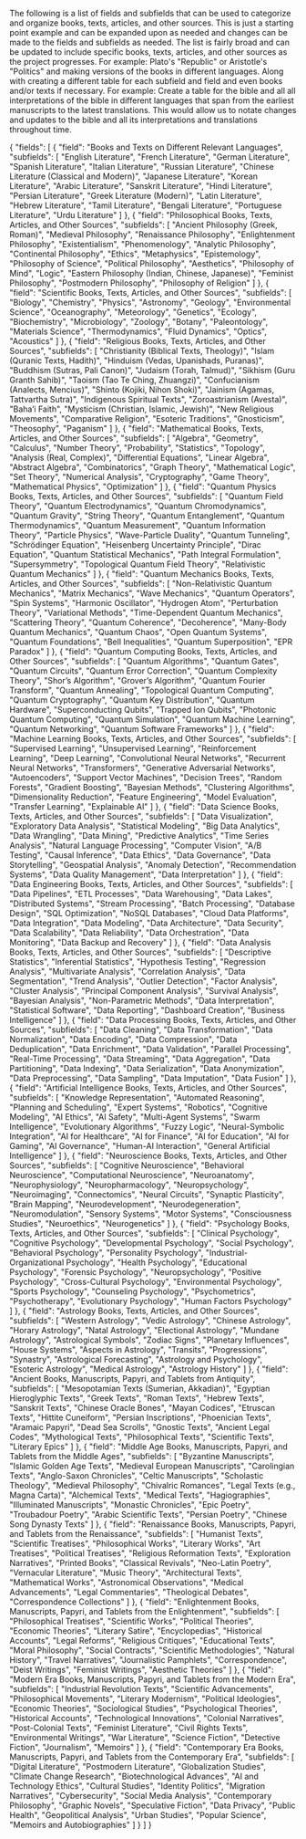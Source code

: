 The following is a list of fields and subfields that can be used to categorize and organize books, texts, articles, and other sources. This is just a starting point example and can be expanded upon as needed and changes can be made to the fields and subfields as needed.
The list is fairly broad and can be updated to include specific books, texts, articles, and other sources as the project progresses. For example: Plato's "Republic" or Aristotle's "Politics" and making versions of the books in different languages. Along with creating a different table for each subfield and field and even books and/or texts if necessary. For example: Create a table for the bible and all all interpretations of the bible in different languages that span from the earliest manuscripts to the latest translations. This would allow us to notate changes and updates to the bible and all its interpretations and translations throughout time.


{
  "fields": [
    {
      "field": "Books and Texts on Different Relevant Languages",
      "subfields": [
        "English Literature",
        "French Literature",
        "German Literature",
        "Spanish Literature",
        "Italian Literature",
        "Russian Literature",
        "Chinese Literature (Classical and Modern)",
        "Japanese Literature",
        "Korean Literature",
        "Arabic Literature",
        "Sanskrit Literature",
        "Hindi Literature",
        "Persian Literature",
        "Greek Literature (Modern)",
        "Latin Literature",
        "Hebrew Literature",
        "Tamil Literature",
        "Bengali Literature",
        "Portuguese Literature",
        "Urdu Literature"
      ]
    },
    {
      "field": "Philosophical Books, Texts, Articles, and Other Sources",
      "subfields": [
        "Ancient Philosophy (Greek, Roman)",
        "Medieval Philosophy",
        "Renaissance Philosophy",
        "Enlightenment Philosophy",
        "Existentialism",
        "Phenomenology",
        "Analytic Philosophy",
        "Continental Philosophy",
        "Ethics",
        "Metaphysics",
        "Epistemology",
        "Philosophy of Science",
        "Political Philosophy",
        "Aesthetics",
        "Philosophy of Mind",
        "Logic",
        "Eastern Philosophy (Indian, Chinese, Japanese)",
        "Feminist Philosophy",
        "Postmodern Philosophy",
        "Philosophy of Religion"
      ]
    },
    {
      "field": "Scientific Books, Texts, Articles, and Other Sources",
      "subfields": [
        "Biology",
        "Chemistry",
        "Physics",
        "Astronomy",
        "Geology",
        "Environmental Science",
        "Oceanography",
        "Meteorology",
        "Genetics",
        "Ecology",
        "Biochemistry",
        "Microbiology",
        "Zoology",
        "Botany",
        "Paleontology",
        "Materials Science",
        "Thermodynamics",
        "Fluid Dynamics",
        "Optics",
        "Acoustics"
      ]
    },
    {
      "field": "Religious Books, Texts, Articles, and Other Sources",
      "subfields": [
        "Christianity (Biblical Texts, Theology)",
        "Islam (Quranic Texts, Hadith)",
        "Hinduism (Vedas, Upanishads, Puranas)",
        "Buddhism (Sutras, Pali Canon)",
        "Judaism (Torah, Talmud)",
        "Sikhism (Guru Granth Sahib)",
        "Taoism (Tao Te Ching, Zhuangzi)",
        "Confucianism (Analects, Mencius)",
        "Shinto (Kojiki, Nihon Shoki)",
        "Jainism (Agamas, Tattvartha Sutra)",
        "Indigenous Spiritual Texts",
        "Zoroastrianism (Avesta)",
        "Baha’i Faith",
        "Mysticism (Christian, Islamic, Jewish)",
        "New Religious Movements",
        "Comparative Religion",
        "Esoteric Traditions",
        "Gnosticism",
        "Theosophy",
        "Paganism"
      ]
    },
    {
      "field": "Mathematical Books, Texts, Articles, and Other Sources",
      "subfields": [
        "Algebra",
        "Geometry",
        "Calculus",
        "Number Theory",
        "Probability",
        "Statistics",
        "Topology",
        "Analysis (Real, Complex)",
        "Differential Equations",
        "Linear Algebra",
        "Abstract Algebra",
        "Combinatorics",
        "Graph Theory",
        "Mathematical Logic",
        "Set Theory",
        "Numerical Analysis",
        "Cryptography",
        "Game Theory",
        "Mathematical Physics",
        "Optimization"
      ]
    },
    {
      "field": "Quantum Physics Books, Texts, Articles, and Other Sources",
      "subfields": [
        "Quantum Field Theory",
        "Quantum Electrodynamics",
        "Quantum Chromodynamics",
        "Quantum Gravity",
        "String Theory",
        "Quantum Entanglement",
        "Quantum Thermodynamics",
        "Quantum Measurement",
        "Quantum Information Theory",
        "Particle Physics",
        "Wave-Particle Duality",
        "Quantum Tunneling",
        "Schrödinger Equation",
        "Heisenberg Uncertainty Principle",
        "Dirac Equation",
        "Quantum Statistical Mechanics",
        "Path Integral Formulation",
        "Supersymmetry",
        "Topological Quantum Field Theory",
        "Relativistic Quantum Mechanics"
      ]
    },
    {
      "field": "Quantum Mechanics Books, Texts, Articles, and Other Sources",
      "subfields": [
        "Non-Relativistic Quantum Mechanics",
        "Matrix Mechanics",
        "Wave Mechanics",
        "Quantum Operators",
        "Spin Systems",
        "Harmonic Oscillator",
        "Hydrogen Atom",
        "Perturbation Theory",
        "Variational Methods",
        "Time-Dependent Quantum Mechanics",
        "Scattering Theory",
        "Quantum Coherence",
        "Decoherence",
        "Many-Body Quantum Mechanics",
        "Quantum Chaos",
        "Open Quantum Systems",
        "Quantum Foundations",
        "Bell Inequalities",
        "Quantum Superposition",
        "EPR Paradox"
      ]
    },
    {
      "field": "Quantum Computing Books, Texts, Articles, and Other Sources",
      "subfields": [
        "Quantum Algorithms",
        "Quantum Gates",
        "Quantum Circuits",
        "Quantum Error Correction",
        "Quantum Complexity Theory",
        "Shor’s Algorithm",
        "Grover’s Algorithm",
        "Quantum Fourier Transform",
        "Quantum Annealing",
        "Topological Quantum Computing",
        "Quantum Cryptography",
        "Quantum Key Distribution",
        "Quantum Hardware",
        "Superconducting Qubits",
        "Trapped Ion Qubits",
        "Photonic Quantum Computing",
        "Quantum Simulation",
        "Quantum Machine Learning",
        "Quantum Networking",
        "Quantum Software Frameworks"
      ]
    },
    {
      "field": "Machine Learning Books, Texts, Articles, and Other Sources",
      "subfields": [
        "Supervised Learning",
        "Unsupervised Learning",
        "Reinforcement Learning",
        "Deep Learning",
        "Convolutional Neural Networks",
        "Recurrent Neural Networks",
        "Transformers",
        "Generative Adversarial Networks",
        "Autoencoders",
        "Support Vector Machines",
        "Decision Trees",
        "Random Forests",
        "Gradient Boosting",
        "Bayesian Methods",
        "Clustering Algorithms",
        "Dimensionality Reduction",
        "Feature Engineering",
        "Model Evaluation",
        "Transfer Learning",
        "Explainable AI"
      ]
    },
    {
      "field": "Data Science Books, Texts, Articles, and Other Sources",
      "subfields": [
        "Data Visualization",
        "Exploratory Data Analysis",
        "Statistical Modeling",
        "Big Data Analytics",
        "Data Wrangling",
        "Data Mining",
        "Predictive Analytics",
        "Time Series Analysis",
        "Natural Language Processing",
        "Computer Vision",
        "A/B Testing",
        "Causal Inference",
        "Data Ethics",
        "Data Governance",
        "Data Storytelling",
        "Geospatial Analysis",
        "Anomaly Detection",
        "Recommendation Systems",
        "Data Quality Management",
        "Data Interpretation"
      ]
    },
    {
      "field": "Data Engineering Books, Texts, Articles, and Other Sources",
      "subfields": [
        "Data Pipelines",
        "ETL Processes",
        "Data Warehousing",
        "Data Lakes",
        "Distributed Systems",
        "Stream Processing",
        "Batch Processing",
        "Database Design",
        "SQL Optimization",
        "NoSQL Databases",
        "Cloud Data Platforms",
        "Data Integration",
        "Data Modeling",
        "Data Architecture",
        "Data Security",
        "Data Scalability",
        "Data Reliability",
        "Data Orchestration",
        "Data Monitoring",
        "Data Backup and Recovery"
      ]
    },
    {
      "field": "Data Analysis Books, Texts, Articles, and Other Sources",
      "subfields": [
        "Descriptive Statistics",
        "Inferential Statistics",
        "Hypothesis Testing",
        "Regression Analysis",
        "Multivariate Analysis",
        "Correlation Analysis",
        "Data Segmentation",
        "Trend Analysis",
        "Outlier Detection",
        "Factor Analysis",
        "Cluster Analysis",
        "Principal Component Analysis",
        "Survival Analysis",
        "Bayesian Analysis",
        "Non-Parametric Methods",
        "Data Interpretation",
        "Statistical Software",
        "Data Reporting",
        "Dashboard Creation",
        "Business Intelligence"
      ]
    },
    {
      "field": "Data Processing Books, Texts, Articles, and Other Sources",
      "subfields": [
        "Data Cleaning",
        "Data Transformation",
        "Data Normalization",
        "Data Encoding",
        "Data Compression",
        "Data Deduplication",
        "Data Enrichment",
        "Data Validation",
        "Parallel Processing",
        "Real-Time Processing",
        "Data Streaming",
        "Data Aggregation",
        "Data Partitioning",
        "Data Indexing",
        "Data Serialization",
        "Data Anonymization",
        "Data Preprocessing",
        "Data Sampling",
        "Data Imputation",
        "Data Fusion"
      ]
    },
    {
      "field": "Artificial Intelligence Books, Texts, Articles, and Other Sources",
      "subfields": [
        "Knowledge Representation",
        "Automated Reasoning",
        "Planning and Scheduling",
        "Expert Systems",
        "Robotics",
        "Cognitive Modeling",
        "AI Ethics",
        "AI Safety",
        "Multi-Agent Systems",
        "Swarm Intelligence",
        "Evolutionary Algorithms",
        "Fuzzy Logic",
        "Neural-Symbolic Integration",
        "AI for Healthcare",
        "AI for Finance",
        "AI for Education",
        "AI for Gaming",
        "AI Governance",
        "Human-AI Interaction",
        "General Artificial Intelligence"
      ]
    },
    {
      "field": "Neuroscience Books, Texts, Articles, and Other Sources",
      "subfields": [
        "Cognitive Neuroscience",
        "Behavioral Neuroscience",
        "Computational Neuroscience",
        "Neuroanatomy",
        "Neurophysiology",
        "Neuropharmacology",
        "Neuropsychology",
        "Neuroimaging",
        "Connectomics",
        "Neural Circuits",
        "Synaptic Plasticity",
        "Brain Mapping",
        "Neurodevelopment",
        "Neurodegeneration",
        "Neuromodulation",
        "Sensory Systems",
        "Motor Systems",
        "Consciousness Studies",
        "Neuroethics",
        "Neurogenetics"
      ]
    },
    {
      "field": "Psychology Books, Texts, Articles, and Other Sources",
      "subfields": [
        "Clinical Psychology",
        "Cognitive Psychology",
        "Developmental Psychology",
        "Social Psychology",
        "Behavioral Psychology",
        "Personality Psychology",
        "Industrial-Organizational Psychology",
        "Health Psychology",
        "Educational Psychology",
        "Forensic Psychology",
        "Neuropsychology",
        "Positive Psychology",
        "Cross-Cultural Psychology",
        "Environmental Psychology",
        "Sports Psychology",
        "Counseling Psychology",
        "Psychometrics",
        "Psychotherapy",
        "Evolutionary Psychology",
        "Human Factors Psychology"
      ]
    },
    {
      "field": "Astrology Books, Texts, Articles, and Other Sources",
      "subfields": [
        "Western Astrology",
        "Vedic Astrology",
        "Chinese Astrology",
        "Horary Astrology",
        "Natal Astrology",
        "Electional Astrology",
        "Mundane Astrology",
        "Astrological Symbols",
        "Zodiac Signs",
        "Planetary Influences",
        "House Systems",
        "Aspects in Astrology",
        "Transits",
        "Progressions",
        "Synastry",
        "Astrological Forecasting",
        "Astrology and Psychology",
        "Esoteric Astrology",
        "Medical Astrology",
        "Astrology History"
      ]
    },
    {
      "field": "Ancient Books, Manuscripts, Papyri, and Tablets from Antiquity",
      "subfields": [
        "Mesopotamian Texts (Sumerian, Akkadian)",
        "Egyptian Hieroglyphic Texts",
        "Greek Texts",
        "Roman Texts",
        "Hebrew Texts",
        "Sanskrit Texts",
        "Chinese Oracle Bones",
        "Mayan Codices",
        "Etruscan Texts",
        "Hittite Cuneiform",
        "Persian Inscriptions",
        "Phoenician Texts",
        "Aramaic Papyri",
        "Dead Sea Scrolls",
        "Gnostic Texts",
        "Ancient Legal Codes",
        "Mythological Texts",
        "Philosophical Texts",
        "Scientific Texts",
        "Literary Epics"
      ]
    },
    {
      "field": "Middle Age Books, Manuscripts, Papyri, and Tablets from the Middle Ages",
      "subfields": [
        "Byzantine Manuscripts",
        "Islamic Golden Age Texts",
        "Medieval European Manuscripts",
        "Carolingian Texts",
        "Anglo-Saxon Chronicles",
        "Celtic Manuscripts",
        "Scholastic Theology",
        "Medieval Philosophy",
        "Chivalric Romances",
        "Legal Texts (e.g., Magna Carta)",
        "Alchemical Texts",
        "Medical Texts",
        "Hagiographies",
        "Illuminated Manuscripts",
        "Monastic Chronicles",
        "Epic Poetry",
        "Troubadour Poetry",
        "Arabic Scientific Texts",
        "Persian Poetry",
        "Chinese Song Dynasty Texts"
      ]
    },
    {
      "field": "Renaissance Books, Manuscripts, Papyri, and Tablets from the Renaissance",
      "subfields": [
        "Humanist Texts",
        "Scientific Treatises",
        "Philosophical Works",
        "Literary Works",
        "Art Treatises",
        "Political Treatises",
        "Religious Reformation Texts",
        "Exploration Narratives",
        "Printed Books",
        "Classical Revivals",
        "Neo-Latin Poetry",
        "Vernacular Literature",
        "Music Theory",
        "Architectural Texts",
        "Mathematical Works",
        "Astronomical Observations",
        "Medical Advancements",
        "Legal Commentaries",
        "Theological Debates",
        "Correspondence Collections"
      ]
    },
    {
      "field": "Enlightenment Books, Manuscripts, Papyri, and Tablets from the Enlightenment",
      "subfields": [
        "Philosophical Treatises",
        "Scientific Works",
        "Political Theories",
        "Economic Theories",
        "Literary Satire",
        "Encyclopedias",
        "Historical Accounts",
        "Legal Reforms",
        "Religious Critiques",
        "Educational Texts",
        "Moral Philosophy",
        "Social Contracts",
        "Scientific Methodologies",
        "Natural History",
        "Travel Narratives",
        "Journalistic Pamphlets",
        "Correspondence",
        "Deist Writings",
        "Feminist Writings",
        "Aesthetic Theories"
      ]
    },
    {
      "field": "Modern Era Books, Manuscripts, Papyri, and Tablets from the Modern Era",
      "subfields": [
        "Industrial Revolution Texts",
        "Scientific Advancements",
        "Philosophical Movements",
        "Literary Modernism",
        "Political Ideologies",
        "Economic Theories",
        "Sociological Studies",
        "Psychological Theories",
        "Historical Accounts",
        "Technological Innovations",
        "Colonial Narratives",
        "Post-Colonial Texts",
        "Feminist Literature",
        "Civil Rights Texts",
        "Environmental Writings",
        "War Literature",
        "Science Fiction",
        "Detective Fiction",
        "Journalism",
        "Memoirs"
      ]
    },
    {
      "field": "Contemporary Era Books, Manuscripts, Papyri, and Tablets from the Contemporary Era",
      "subfields": [
        "Digital Literature",
        "Postmodern Literature",
        "Globalization Studies",
        "Climate Change Research",
        "Biotechnological Advances",
        "AI and Technology Ethics",
        "Cultural Studies",
        "Identity Politics",
        "Migration Narratives",
        "Cybersecurity",
        "Social Media Analysis",
        "Contemporary Philosophy",
        "Graphic Novels",
        "Speculative Fiction",
        "Data Privacy",
        "Public Health",
        "Geopolitical Analysis",
        "Urban Studies",
        "Popular Science",
        "Memoirs and Autobiographies"
      ]
    }
  ]
}